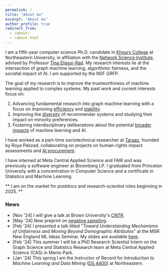 ```yaml
---
permalink: /
title: "About me"
excerpt: "About me"
author_profile: true
redirect_from: 
  - /about/
  - /about.html
---
```


I am a fifth-year computer science Ph.D. candidate in [Khoury College](https://www.khoury.northeastern.edu/) at Northeastern University, in affiliation with the [Network Science Institute](https://www.networkscienceinstitute.org/), advised by Professor [Tina Eliassi-Rad](http://eliassi.org/). 
My research interests lie at the intersection of graph machine learning, algorithmic fairness, and the societal impact of AI. I am supported by the NSF GRFP.

The goal of my research is to improve the trustworthiness of machine learning applied to complex systems. My past work and current interests focus on: 
1. Advancing fundamental research into graph machine learning with a focus on improving [efficiency](https://arxiv.org/abs/2405.00172) and [stability](https://dliu18.github.io/files/papers/stable/stable-Main-SDM-23.pdf) 
2. Improving the [diversity](https://arxiv.org/abs/2310.09687) of recommender systems and studying their impact on minority preferences.
3. Fostering interdisciplinary deliberations about the potential [broader impacts](https://dl.acm.org/doi/10.1145/3514094.3534155) of machine learning and AI. 

I have worked as a part-time sociotechnical researcher at [Taraaz](https://taraazresearch.org/), founded by Roya Pakzad, collaborating on projects on human-rights impact assessments and [AI procurement](https://www.fordfoundation.org/work/learning/research-reports/a-guiding-framework-to-vetting-public-sector-technology-vendors/).

I have interned at Meta Central Applied Science and FAIR and was previously a software engineer at Bloomberg LP. I graduated from Princeton University with a concentration in Computer Science and a certificate in Statistics and Machine Learning.  

** I am on the market for postdocs and research-scientist roles beginning in 2025. **

### News

* [Nov '24] I will give a talk at Brown University's [CNTR](https://cntr.brown.edu/).
* [May '24] New preprint on [negative sampling](https://arxiv.org/abs/2405.00172).
* [Feb '24] I presented a talk titled "_Toward Understanding Mechanisms of Unfairness and Moving Beyond Demographic Attributes_" at the MSR New England ML Ideas Seminar. My slides are available [here](/files/talks/MSR-NE-ML-Ideas.pdf).
* [Feb '24] This summer I will be a PhD Research Scientist Intern on the Graph Science and Statistics Research team at Meta Central Applied Science (CAS) in Menlo Park.
* [Jan '24] This spring I am the Instructor of Record for _Introduction to Machine Learning and Data Mining_ ([DS 4400](/teaching/ds4400spr24)) at Northeastern. 